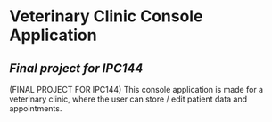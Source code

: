 # **Veterinary Clinic Console Application**
## ***Final project for IPC144***
(FINAL PROJECT FOR IPC144) This console application is made for a veterinary clinic, where the user can store / edit patient data and appointments.
